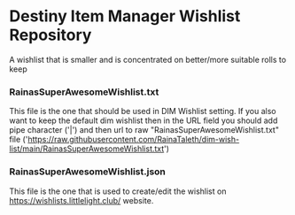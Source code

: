 # Destiny Item Manager Wishlist Repository
A wishlist that is smaller and is concentrated on better/more suitable rolls to keep
### RainasSuperAwesomeWishlist.txt
This file is the one that should be used in DIM Wishlist setting. If you also want to keep the default dim wishlist then in the URL field you should add pipe character ('|') and then url to raw "RainasSuperAwesomeWishlist.txt" file ('https://raw.githubusercontent.com/RainaTaleth/dim-wish-list/main/RainasSuperAwesomeWishlist.txt')
### RainasSuperAwesomeWishlist.json
This file is the one that is used to create/edit the wishlist on https://wishlists.littlelight.club/ website.
